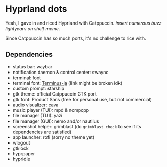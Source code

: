 # Hyprland dots
Yeah, I gave in and riced Hyprland with Catppuccin. *insert numerous buzz lightyears on shelf meme*.

Since Catppuccin has so much ports, it's no challenge to rice with.

## Dependencies
- status bar: waybar
- notification daemon & control center: swaync
- terminal: foot
- terminal font: [Terminus\-ja](https://eng.fontke.com/font/10278296/) (link might be broken idk)
- custom prompt: starship
- gtk theme: official Catppuccin GTK port
- gtk font: Product Sans (free for personal use, but not commercial)
- audio visualizer: cava
- music player (TUI): mpd & ncmpcpp
- file manager (TUI): yazi 
- file manager (GUI): nemo and/or nautilus 
- screenshot helper: grimblast (do `grimblast check` to see if its dependencies are satisfied)
- app launcher: rofi (sorry no theme yet)
- wlogout
- gtklock
- hyprpaper
- hypridle


<!-- ## TO-DO -->
<!---->
<!-- - [x] Waybar revamp -->
<!--   - [x] Rearrange components into a static top bar -->
<!--   - [x] Styleeeee it -->
<!-- - [x] Swaync -->
<!--   - [x] Configure swaync -->
<!--   - [x] Toggle swaync using custom waybar notif module -->
<!-- - [ ] Nvim -->
<!--   - [ ] Make some personal tweaks to LazyVim -->
<!-- - [ ] Rofi -->
<!--   - [ ] Rofi modular configuration -->
<!--   - [ ] Wallpaper changing script -->
